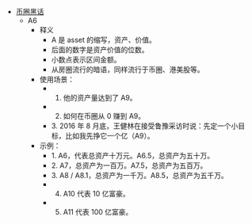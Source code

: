 - [币圈黑话](https://geekwho.xyz/tag/%E5%B8%81%E5%9C%88%E9%BB%91%E8%AF%9D/)
	- A6
		- 释义
			- A 是 asset 的缩写，资产、价值。
			- 后面的数字是资产价值的位数。
			- 小数点表示区间金额。
			- 从房圈流行的暗语，同样流行于币圈、港美股等。
		- 使用场景：
			- 1. 他的资产量达到了 A9。
			- 2. 如何在币圈从 0 赚到 A9。
			- 3. 2016 年 8 月底，王健林在接受鲁豫采访时说：先定一个小目标，比如我先挣它一个亿（A9）。
		- 示例：
			- 1. A6，代表总资产十万元。A6.5，总资产为五十万。
			- 2. A7，总资产为一百万。A7.5，总资产为五百万。
			- 3. A8 / A8.1，总资产为一千万。A8.5，总资产为五千万。
			- 4. A10 代表 10 亿富豪。
			- 5. A11 代表 100 亿富豪。